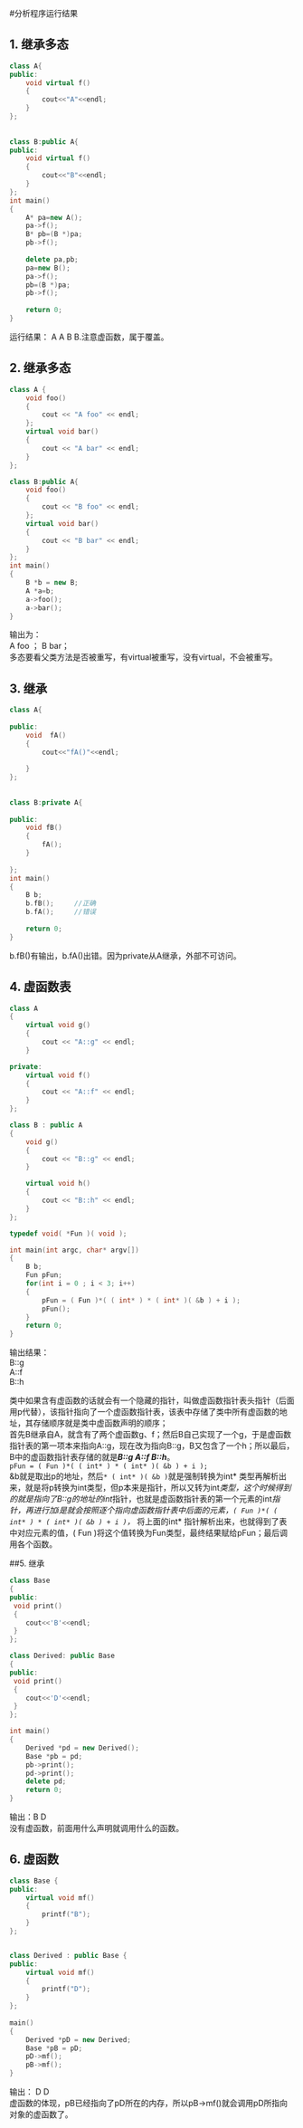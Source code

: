 #分析程序运行结果
## 1. 继承多态
```cpp
class A{  
public:  
    void virtual f()  
    {  
        cout<<"A"<<endl;  
    }  
};  
  
  
class B:public A{  
public:  
    void virtual f()  
    {  
        cout<<"B"<<endl;  
    }  
};  
int main()  
{  
    A* pa=new A();  
    pa->f();  
    B* pb=(B *)pa;  
    pb->f();  
  
    delete pa,pb;  
    pa=new B();  
    pa->f();  
    pb=(B *)pa;  
    pb->f();  
  
    return 0;  
}  
```

运行结果： A A B B.注意虚函数，属于覆盖。

## 2. 继承多态

```cpp
class A {
	void foo()
	{
		cout << "A foo" << endl;
	};
	virtual void bar()
	{
		cout << "A bar" << endl;
	}
};

class B:public A{
	void foo()
	{
		cout << "B foo" << endl;
	};
	virtual void bar()
	{
		cout << "B bar" << endl;
	}
};
int main()
{
	B *b = new B;
	A *a=b;
	a->foo();
	a->bar();
}
```
输出为：   
A foo ； B bar；   
多态要看父类方法是否被重写，有virtual被重写，没有virtual，不会被重写。   

## 3. 继承

```cpp
class A{  
  
public:  
    void  fA()  
    {  
        cout<<"fA()"<<endl;  
  
    }  
};  
  
  
class B:private A{  
  
public:  
    void fB()  
    {  
        fA();  
    }  
  
};  
int main()  
{  
    B b;  
    b.fB(); 	//正确
    b.fA();		//错误
  
    return 0;  
} 
```
b.fB()有输出，b.fA()出错。因为private从A继承，外部不可访问。

## 4. 虚函数表

```cpp
class A
{ 
	virtual void g() 
	{ 
		cout << "A::g" << endl; 
	}

private: 
	virtual void f() 
	{ 
		cout << "A::f" << endl; 
	}
};

class B : public A 
{ 
	void g() 
	{ 
		cout << "B::g" << endl; 
	} 

	virtual void h() 
	{ 
		cout << "B::h" << endl;
	} 
};

typedef void( *Fun )( void );

int main(int argc, char* argv[])
{
	B b; 
	Fun pFun; 
	for(int i = 0 ; i < 3; i++) 
	{ 
		pFun = ( Fun )*( ( int* ) * ( int* )( &b ) + i ); 
		pFun(); 
	}
	return 0;
}
```
输出结果：   
B::g    
A::f    
B::h   

类中如果含有虚函数的话就会有一个隐藏的指针，叫做虚函数指针表头指针（后面用p代替），该指针指向了一个虚函数指针表，该表中存储了类中所有虚函数的地址，其存储顺序就是类中虚函数声明的顺序；    
首先B继承自A，就含有了两个虚函数g、f；然后B自己实现了一个g，于是虚函数指针表的第一项本来指向A::g，现在改为指向B::g，B又包含了一个h；所以最后，B中的虚函数指针表存储的就是***B::g A::f B::h***。   
```pFun = ( Fun )*( ( int* ) * ( int* )( &b ) + i );```  
&b就是取出p的地址，然后```* ( int* )( &b )```就是强制转换为int* 类型再解析出来，就是将p转换为int类型，但p本来是指针，所以又转为int*类型，这个时候得到的就是指向了B::g的地址的int*指针，也就是虚函数指针表的第一个元素的int*指针，再进行加i是就会按照逐个指向虚函数指针表中后面的元素，```( Fun )*( ( int* ) * ( int* )( &b ) + i )```，* 将上面的int* 指针解析出来，也就得到了表中对应元素的值，( Fun )将这个值转换为Fun类型，最终结果赋给pFun；最后调用各个函数。

##5. 继承

```cpp
class Base
{
public:
 void print()
 {
  	cout<<'B'<<endl;
 }
};

class Derived: public Base
{
public:
 void print()
 {
  	cout<<'D'<<endl;
 }
}; 

int main()
{
	Derived *pd = new Derived();
	Base *pb = pd;
	pb->print();
	pd->print();
	delete pd;
	return 0;
}
```
输出：B D   
没有虚函数，前面用什么声明就调用什么的函数。

## 6. 虚函数

```cpp
class Base {
public:
	virtual void mf()
	{
		printf("B");
	}
};


class Derived : public Base {
public:
	virtual void mf()
	{
		printf("D");
	}
};
	
main()
{
	Derived *pD = new Derived;
	Base *pB = pD;
	pD->mf();
	pB->mf();
}
```
输出： D D   
虚函数的体现，pB已经指向了pD所在的内存，所以pB->mf()就会调用pD所指向对象的虚函数了。